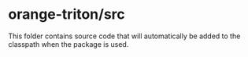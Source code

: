# orange-triton/src

This folder contains source code that will automatically be added to the classpath when
the package is used.
